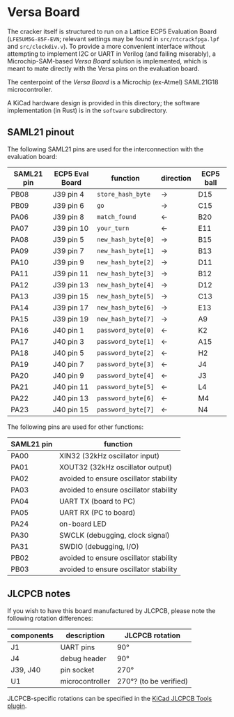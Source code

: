 # Versa Board

The cracker itself is structured to run on a Lattice ECP5 Evaluation Board (`LFE5UM5G-85F-EVN`; relevant settings may be found in `src/ntcrackfpga.lpf` and `src/clockdiv.v`). To provide a more convenient interface without attempting to implement I2C or UART in Verilog (and failing miserably), a Microchip-SAM-based _Versa Board_ solution is implemented, which is meant to mate directly with the Versa pins on the evaluation board.

The centerpoint of the _Versa Board_ is a Microchip (ex-Atmel) SAML21G18 microcontroller.

A KiCad hardware design is provided in this directory; the software implementation (in Rust) is in the `software` subdirectory.

## SAML21 pinout

The following SAML21 pins are used for the interconnection with the evaluation board:

| SAML21 pin | ECP5 Eval Board | function           | direction | ECP5 ball |
| ---------- | --------------- | ------------------ | --------- | --------- |
| PB08       | J39 pin 4       | `store_hash_byte`  | →         | D15       |
| PB09       | J39 pin 6       | `go`               | →         | C15       |
| PA06       | J39 pin 8       | `match_found`      | ←         | B20       |
| PA07       | J39 pin 10      | `your_turn`        | ←         | E11       |
| PA08       | J39 pin 5       | `new_hash_byte[0]` | →         | B15       |
| PA09       | J39 pin 7       | `new_hash_byte[1]` | →         | B13       |
| PA10       | J39 pin 9       | `new_hash_byte[2]` | →         | D11       |
| PA11       | J39 pin 11      | `new_hash_byte[3]` | →         | B12       |
| PA12       | J39 pin 13      | `new_hash_byte[4]` | →         | D12       |
| PA13       | J39 pin 15      | `new_hash_byte[5]` | →         | C13       |
| PA14       | J39 pin 17      | `new_hash_byte[6]` | →         | E13       |
| PA15       | J39 pin 19      | `new_hash_byte[7]` | →         | A9        |
| PA16       | J40 pin 1       | `password_byte[0]` | ←         | K2        |
| PA17       | J40 pin 3       | `password_byte[1]` | ←         | A15       |
| PA18       | J40 pin 5       | `password_byte[2]` | ←         | H2        |
| PA19       | J40 pin 7       | `password_byte[3]` | ←         | J4        |
| PA20       | J40 pin 9       | `password_byte[4]` | ←         | J3        |
| PA21       | J40 pin 11      | `password_byte[5]` | ←         | L4        |
| PA22       | J40 pin 13      | `password_byte[6]` | ←         | M4        |
| PA23       | J40 pin 15      | `password_byte[7]` | ←         | N4        |

The following pins are used for other functions:

| SAML21 pin | function                               |
| ---------- | -------------------------------------- |
| PA00       | XIN32 (32kHz oscillator input)         |
| PA01       | XOUT32 (32kHz oscillator output)       |
| PA02       | avoided to ensure oscillator stability |
| PA03       | avoided to ensure oscillator stability |
| PA04       | UART TX (board to PC)                  |
| PA05       | UART RX (PC to board)                  |
| PA24       | on-board LED                           |
| PA30       | SWCLK (debugging, clock signal)        |
| PA31       | SWDIO (debugging, I/O)                 |
| PB02       | avoided to ensure oscillator stability |
| PB03       | avoided to ensure oscillator stability |

## JLCPCB notes

If you wish to have this board manufactured by JLCPCB, please note the following rotation differences:

| components | description     | JLCPCB rotation        |
| ---------- | --------------- | ---------------------- |
| J1         | UART pins       | 90°                    |
| J4         | debug header    | 90°                    |
| J39, J40   | pin socket      | 270°                   |
| U1         | microcontroller | 270°? (to be verified) |

JLCPCB-specific rotations can be specified in the [KiCad JLCPCB Tools plugin](https://github.com/Bouni/kicad-jlcpcb-tools).

